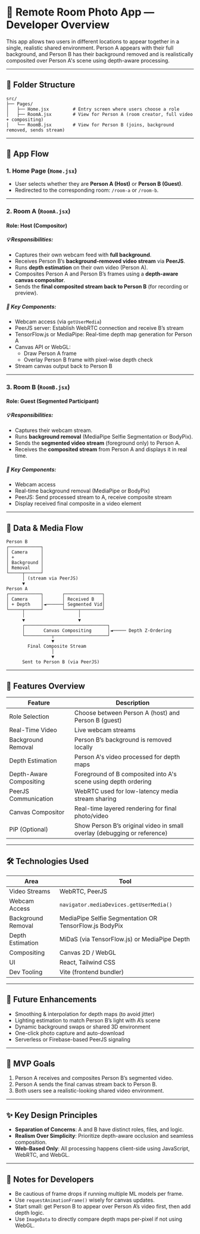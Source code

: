 
# 📸 Remote Room Photo App — Developer Overview

This app allows two users in different locations to appear together in a single, realistic shared environment. Person A appears with their full background, and Person B has their background removed and is realistically composited over Person A's scene using depth-aware processing.

---

## 📂 Folder Structure

```plaintext
src/
├── Pages/
│   ├── Home.jsx         # Entry screen where users choose a role
│   ├── RoomA.jsx        # View for Person A (room creator, full video + compositing)
│   └── RoomB.jsx        # View for Person B (joins, background removed, sends stream)
```

---

## 🧭 App Flow

### 1. Home Page (`Home.jsx`)
- User selects whether they are **Person A (Host)** or **Person B (Guest)**.
- Redirected to the corresponding room: `/room-a` or `/room-b`.

---

### 2. Room A (`RoomA.jsx`)
#### Role: Host (Compositor)

##### 💡 Responsibilities:
- Captures their own webcam feed with **full background**.
- Receives Person B’s **background-removed video stream** via **PeerJS**.
- Runs **depth estimation** on their own video (Person A).
- Composites Person A and Person B’s frames using a **depth-aware canvas compositor**.
- Sends the **final composited stream back to Person B** (for recording or preview).

##### 🧱 Key Components:
- Webcam access (via `getUserMedia`)
- PeerJS server: Establish WebRTC connection and receive B’s stream
- TensorFlow.js or MediaPipe: Real-time depth map generation for Person A
- Canvas API or WebGL:
  - Draw Person A frame
  - Overlay Person B frame with pixel-wise depth check
- Stream canvas output back to Person B

---

### 3. Room B (`RoomB.jsx`)
#### Role: Guest (Segmented Participant)

##### 💡 Responsibilities:
- Captures their webcam stream.
- Runs **background removal** (MediaPipe Selfie Segmentation or BodyPix).
- Sends the **segmented video stream** (foreground only) to Person A.
- Receives the **composited stream** from Person A and displays it in real time.

##### 🧱 Key Components:
- Webcam access
- Real-time background removal (MediaPipe or BodyPix)
- PeerJS: Send processed stream to A, receive composite stream
- Display received final composite in a video element

---

## 🔁 Data & Media Flow

```plaintext
Person B
┌────────────┐
│ Camera     │
│ +          │
│ Background │
│ Removal    │
└─────┬──────┘
      │ (stream via PeerJS)
      ▼
Person A
┌────────────┐       ┌──────────────┐
│ Camera     │       │ Received B   │
│ + Depth    │◄──────┤ Segmented Vid│
└─────┬──────┘       └─────┬────────┘
      │                    │
      ▼                    ▼
      ┌───────────────────────────────┐
      │       Canvas Compositing      │◄───── Depth Z-Ordering
      └──────────┬────────────────────┘
                 ▼
        Final Composite Stream
                 │
                 ▼
      Sent to Person B (via PeerJS)
```

---

## 🎯 Features Overview

| Feature | Description |
|--------|-------------|
| Role Selection | Choose between Person A (host) and Person B (guest) |
| Real-Time Video | Live webcam streams |
| Background Removal | Person B’s background is removed locally |
| Depth Estimation | Person A's video processed for depth maps |
| Depth-Aware Compositing | Foreground of B composited into A's scene using depth ordering |
| PeerJS Communication | WebRTC used for low-latency media stream sharing |
| Canvas Compositor | Real-time layered rendering for final photo/video |
| PiP (Optional) | Show Person B’s original video in small overlay (debugging or reference) |

---

## 🛠 Technologies Used

| Area | Tool |
|------|------|
| Video Streams | WebRTC, PeerJS |
| Webcam Access | `navigator.mediaDevices.getUserMedia()` |
| Background Removal | MediaPipe Selfie Segmentation OR TensorFlow.js BodyPix |
| Depth Estimation | MiDaS (via TensorFlow.js) or MediaPipe Depth |
| Compositing | Canvas 2D / WebGL |
| UI | React, Tailwind CSS |
| Dev Tooling | Vite (frontend bundler) |

---

## 🔮 Future Enhancements

- Smoothing & interpolation for depth maps (to avoid jitter)
- Lighting estimation to match Person B’s light with A’s scene
- Dynamic background swaps or shared 3D environment
- One-click photo capture and auto-download
- Serverless or Firebase-based PeerJS signaling

---

## 🚧 MVP Goals

1. Person A receives and composites Person B’s segmented video.
2. Person A sends the final canvas stream back to Person B.
3. Both users see a realistic-looking shared video environment.

---

## ✨ Key Design Principles

- **Separation of Concerns**: A and B have distinct roles, files, and logic.
- **Realism Over Simplicity**: Prioritize depth-aware occlusion and seamless composition.
- **Web-Based Only**: All processing happens client-side using JavaScript, WebRTC, and WebGL.

---

## 📌 Notes for Developers

- Be cautious of frame drops if running multiple ML models per frame.
- Use `requestAnimationFrame()` wisely for canvas updates.
- Start small: get Person B to appear over Person A’s video first, then add depth logic.
- Use `ImageData` to directly compare depth maps per-pixel if not using WebGL.
